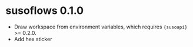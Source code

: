 # susoflows 0.1.0

- Draw workspace from environment variables, which requires `{susoapi}` >= 0.2.0.
- Add hex sticker
